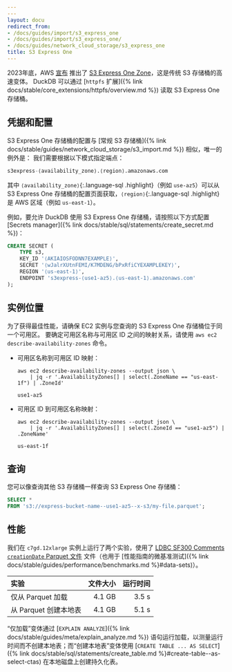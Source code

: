```yaml
---
---
layout: docu
redirect_from:
- /docs/guides/import/s3_express_one
- /docs/guides/import/s3_express_one/
- /docs/guides/network_cloud_storage/s3_express_one
title: S3 Express One
---
```


2023年底，AWS [宣布](https://aws.amazon.com/about-aws/whats-new/2023/11/amazon-s3-express-one-zone-storage-class/) 推出了 [S3 Express One Zone](https://docs.aws.amazon.com/AmazonS3/latest/userguide/s3-express-one-zone.html)，这是传统 S3 存储桶的高速变体。
DuckDB 可以通过 [`httpfs` 扩展]({% link docs/stable/core_extensions/httpfs/overview.md %}) 读取 S3 Express One 存储桶。

## 凭据和配置

S3 Express One 存储桶的配置与 [常规 S3 存储桶]({% link docs/stable/guides/network_cloud_storage/s3_import.md %}) 相似，唯一的例外是：
我们需要根据以下模式指定端点：

```sql
s3express-⟨availability_zone⟩.⟨region⟩.amazonaws.com
```

其中 `⟨availability_zone⟩`{:.language-sql .highlight}（例如 `use-az5`）可以从 S3 Express One 存储桶的配置页面获取，`⟨region⟩`{:.language-sql .highlight} 是 AWS 区域（例如 `us-east-1`）。

例如，要允许 DuckDB 使用 S3 Express One 存储桶，请按照以下方式配置 [Secrets manager]({% link docs/stable/sql/statements/create_secret.md %})：

```sql
CREATE SECRET (
    TYPE s3,
    KEY_ID '⟨AKIAIOSFODNN7EXAMPLE⟩',
    SECRET '⟨wJalrXUtnFEMI/K7MDENG/bPxRfiCYEXAMPLEKEY⟩',
    REGION '⟨us-east-1⟩',
    ENDPOINT 's3express-⟨use1-az5⟩.⟨us-east-1⟩.amazonaws.com'
);
```

## 实例位置

为了获得最佳性能，请确保 EC2 实例与您查询的 S3 Express One 存储桶位于同一个可用区。
要确定可用区名称与可用区 ID 之间的映射关系，请使用 `aws ec2 describe-availability-zones` 命令。

* 可用区名称到可用区 ID 映射：

  ```batch
  aws ec2 describe-availability-zones --output json \
      | jq -r '.AvailabilityZones[] | select(.ZoneName == "us-east-1f") | .ZoneId'
  ```

  ```text
  use1-az5
  ```

* 可用区 ID 到可用区名称映射：

  ```batch
  aws ec2 describe-availability-zones --output json \
      | jq -r '.AvailabilityZones[] | select(.ZoneId == "use1-az5") | .ZoneName'
  ```

  ```text
  us-east-1f
  ```

## 查询

您可以像查询其他 S3 存储桶一样查询 S3 Express One 存储桶：

```sql
SELECT *
FROM 's3://express-bucket-name--use1-az5--x-s3/my-file.parquet';
```

## 性能

我们在 `c7gd.12xlarge` 实例上运行了两个实验，使用了 [LDBC SF300 Comments `creationDate` Parquet 文件](https://blobs.duckdb.org/data/ldbc-sf300-comments-creationDate.parquet) 文件（也用于 [性能指南的微基准测试]({% link docs/stable/guides/performance/benchmarks.md %}#data-sets)）。

| 实验 | 文件大小 | 运行时间 |
|:-----|--:|--:|
| 仅从 Parquet 加载 | 4.1 GB | 3.5 s |
| 从 Parquet 创建本地表 | 4.1 GB | 5.1 s |

“仅加载”变体通过 [`EXPLAIN ANALYZE`]({% link docs/stable/guides/meta/explain_analyze.md %}) 语句运行加载，以测量运行时间而不创建本地表；而“创建本地表”变体使用 [`CREATE TABLE ... AS SELECT`]({% link docs/stable/sql/statements/create_table.md %}#create-table--as-select-ctas) 在本地磁盘上创建持久化表。